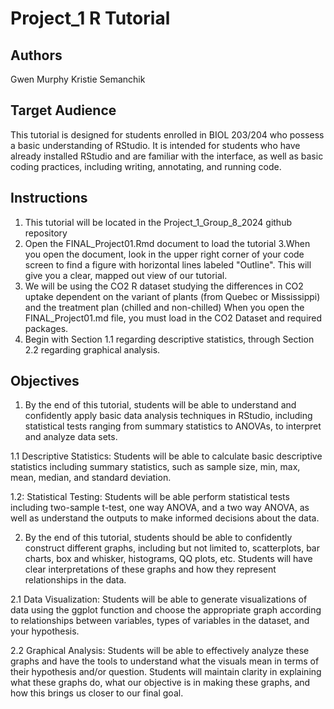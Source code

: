 # Project_1 R Tutorial

## Authors

Gwen Murphy
Kristie Semanchik

## Target Audience

This tutorial is designed for students enrolled in BIOL 203/204 who possess a basic understanding of RStudio. It is intended for students who have already installed RStudio and are familiar with the interface, as well as basic coding practices, including writing, annotating, and running code. 

## Instructions
1. This tutorial will be located in the Project_1_Group_8_2024 github repository 
2. Open the FINAL_Project01.Rmd document to load the tutorial
3.When you open the document, look in the upper right corner of your code screen to find a figure with horizontal lines labeled "Outline". This will give you a clear, mapped out view of our tutorial. 
3. We will be using the CO2 R dataset studying the differences in CO2 uptake dependent on the variant of plants (from Quebec or Mississippi) and the treatment plan (chilled and non-chilled) When you open the FINAL_Project01.md file, you must load in the CO2 Dataset and required packages. 
4. Begin with Section 1.1 regarding descriptive statistics, through Section 2.2 regarding graphical analysis. 

## Objectives

1. By the end of this tutorial, students will be able to understand and confidently apply basic data analysis techniques in RStudio, including statistical tests ranging from summary statistics to ANOVAs, to interpret and analyze data sets.

1.1 Descriptive Statistics: Students will be able to calculate basic descriptive statistics including summary statistics, such as sample size, min, max, mean, median, and standard deviation. 

1.2: Statistical Testing: Students will be able perform statistical tests including two-sample t-test, one way ANOVA, and a two way ANOVA, as well as understand the outputs to make informed decisions about the data.  

2. By the end of this tutorial, students should be able to confidently construct different graphs, including but not limited to, scatterplots, bar charts, box and whisker, histograms, QQ plots, etc. Students will have clear interpretations of these graphs and how they represent relationships in the data.

2.1 Data Visualization: Students will be able to generate visualizations of data using the ggplot function and choose the appropriate graph according to relationships between variables, types of variables in the dataset, and your hypothesis.

2.2 Graphical Analysis: Students will be able to effectively analyze these graphs and have the tools to understand what the visuals mean in terms of their hypothesis and/or question. Students will maintain clarity in explaining what these graphs do, what our objective is in making these graphs, and how this brings us closer to our final goal.

